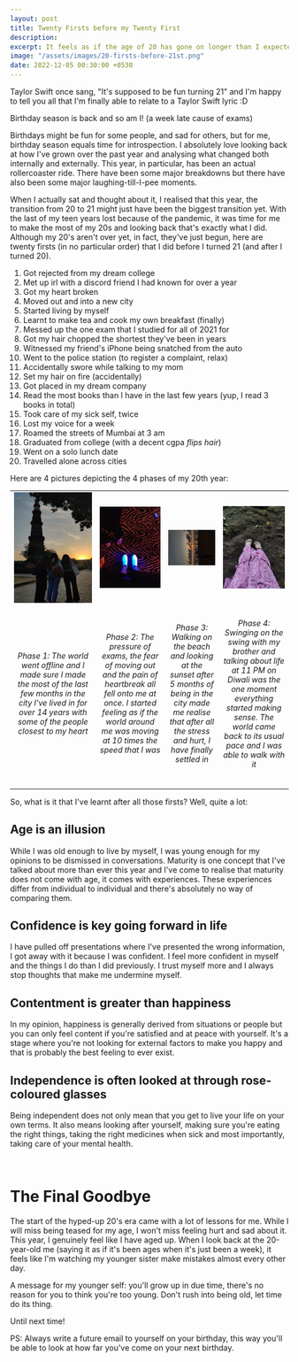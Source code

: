```yaml
---
layout: post
title: Twenty Firsts before my Twenty First
description: 
excerpt: It feels as if the age of 20 has gone on longer than I expected it to go. With some major changes taking place in my life this year, I have compiled a list of 20 things that I did or those that happened with me for the first time while I was 20 years old.  
image: "/assets/images/20-firsts-before-21st.png"
date: 2022-12-05 00:30:00 +0530
---
```


Taylor Swift once sang, "It's supposed to be fun turning 21" and I'm happy to tell you all that I'm finally able to relate to a Taylor Swift lyric :D

Birthday season is back and so am I! (a week late cause of exams)

Birthdays might be fun for some people, and sad for others, but for me, birthday season equals time for introspection. I absolutely love looking back at how I've grown over the past year and analysing what changed both internally and externally. This year, in particular, has been an actual rollercoaster ride. There have been some major breakdowns but there have also been some major laughing-till-I-pee moments. 

When I actually sat and thought about it, I realised that this year, the transition from 20 to 21 might just have been the biggest transition yet. With the last of my teen years lost because of the pandemic, it was time for me to make the most of my 20s and looking back that's exactly what I did. Although my 20's aren't over yet, in fact, they've just begun, here are twenty firsts (in no particular order) that I did before I turned 21 (and after I turned 20).

1. Got rejected from my dream college
2. Met up irl with a discord friend I had known for over a year
3. Got my heart broken
4. Moved out and into a new city
5. Started living by myself 
6. Learnt to make tea and cook my own breakfast (finally)
7. Messed up the one exam that I studied for all of 2021 for
8. Got my hair chopped the shortest they've been in years
9. Witnessed my friend's iPhone being snatched from the auto 
10. Went to the police station (to register a complaint, relax)
11. Accidentally swore while talking to my mom
12. Set my hair on fire (accidentally)
13. Got placed in my dream company
14. Read the most books than I have in the last few years (yup, I read 3 books in total)
15. Took care of my sick self, twice
16. Lost my voice for a week
17. Roamed the streets of Mumbai at 3 am
18. Graduated from college (with a decent cgpa *flips hair*)
19. Went on a solo lunch date
20. Travelled alone across cities

Here are 4 pictures depicting the 4 phases of my 20th year:
<center>
<table>
<tbody>
<tr>
<td align="center">
<img src="/assets/images/qutub-minar.jpg" height="200 px" width="3000 px">
</td>
<td align="center">
<img src="/assets/images/feeling-out-of-place.jpg"> </td>
<td align="center">
<img src="/assets/images/sunset-at-the-beach.jpg"> </td>
<td align="center">
<img src="/assets/images/moving-on.jpg"> </td>
</tr>
<tr>
<td align="center"> <i> <h6> Phase 1: The world went offline and I made sure I made the most of the last few months in the city I've lived in for over 14 years with some of the people closest to my heart </h6> </i></td>
<td align="center"> <i> <h6> Phase 2: The pressure of exams, the fear of moving out and the pain of heartbreak all fell onto me at once. I started feeling as if the world around me was moving at 10 times the speed that I was </h6> </i> </td>
<td align="center"> <i> <h6> Phase 3: Walking on the beach and looking at the sunset after 5 months of being in the city made me realise that after all the stress and hurt, I have finally settled in  </h6> </i> </td>
<td align="center"> <i> <h6> Phase 4: Swinging on the swing with my brother and talking about life at 11 PM on Diwali was the one moment everything started making sense. The world came back to its usual pace and I was able to walk with it </h6> </i> </td>
</tr>
</tbody>
</table>
</center>


So, what is it that I've learnt after all those firsts? Well, quite a lot:

## Age is an illusion
While I was old enough to live by myself, I was young enough for my opinions to be dismissed in conversations. Maturity is one concept that I've talked about more than ever this year and I've come to realise that maturity does not come with age, it comes with experiences. These experiences differ from individual to individual and there's absolutely no way of comparing them. 

## Confidence is key going forward in life
I have pulled off presentations where I've presented the wrong information, I got away with it because I was confident. I feel more confident in myself and the things I do than I did previously. I trust myself more and I always stop thoughts that make me undermine myself. 

## Contentment is greater than happiness
In my opinion, happiness is generally derived from situations or people but you can only feel content if you're satisfied and at peace with yourself. It's a stage where you're not looking for external factors to make you happy and that is probably the best feeling to ever exist.

## Independence is often looked at through rose-coloured glasses
Being independent does not only mean that you get to live your life on your own terms. It also means looking after yourself, making sure you're eating the right things, taking the right medicines when sick and most importantly, taking care of your mental health.

<br>

# The Final Goodbye
The start of the hyped-up 20's era came with a lot of lessons for me. While I will miss being teased for my age, I won't miss feeling hurt and sad about it. This year, I genuinely feel like I have aged up. When I look back at the 20-year-old me (saying it as if it's been ages when it's just been a week), it feels like I'm watching my younger sister make mistakes almost every other day. 

A message for my younger self: you'll grow up in due time, there's no reason for you to think you're too young. Don't rush into being old, let time do its thing.

Until next time!

PS: Always write a future email to yourself on your birthday, this way you'll be able to look at how far you've come on your next birthday.





